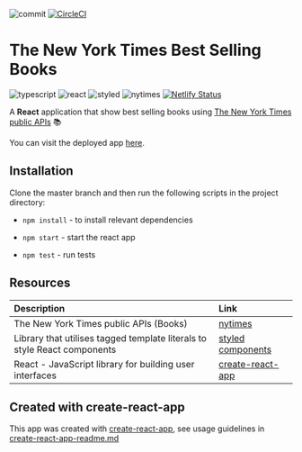 ![commit](https://img.shields.io/github/last-commit/thecoder93/nyt-times-books?color=cyan)
[![CircleCI](https://circleci.com/gh/thecoder93/nyt-times-books/tree/master.svg?style=svg)](https://circleci.com/gh/thecoder93/nyt-times-books/tree/master)

# The New York Times Best Selling Books
![typescript](https://img.shields.io/badge/-TypeScript-007ACC?style=flat-square&logo=typescript&logoColor=white)
![react](https://img.shields.io/badge/-React-45b8d8?style=flat-square&logo=react&logoColor=white)
![styled](https://img.shields.io/badge/-Styled_Components-db7092?style=flat-square&logo=styled-components&logoColor=white)
![nytimes](https://img.shields.io/badge/-New_York_Times-000000?style=flat-square&logo=new-york-times&logoColor=white)
[![Netlify Status](https://api.netlify.com/api/v1/badges/66678c96-2f19-49b1-998f-7ae736be5619/deploy-status)](https://app.netlify.com/sites/nyt-times-books/deploys)


A **React** application that show best selling books using [The New York Times public APIs](https://developer.nytimes.com/) 📚

You can visit the deployed app [here](https://nyt-times-books.netlify.app/).
## Installation

Clone the master branch and then run the following scripts in the project directory:

- `npm install` - to install relevant dependencies

- `npm start` - start the react app

- `npm test` - run tests

## Resources

| Description                                                        | Link                                                                      |
| :----------------------------------------------------------------- | :------------------------------------------------------------------------ |
| The New York Times public APIs (Books) | [nytimes](https://developer.nytimes.com/docs/books-product/1/overview) |
| Library that utilises tagged template literals to style React components | [styled components](https://styled-components.com/)|
| React - JavaScript library for building user interfaces            | [create-react-app](https://github.com/facebook/create-react-app)|

## Created with create-react-app

This app was created with [create-react-app](https://github.com/facebook/create-react-app), see usage guidelines in [create-react-app-readme.md](create-react-app-readme.md)